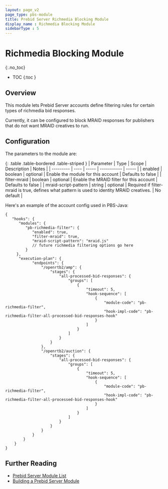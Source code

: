 ```yaml
---
layout: page_v2
page_type: pbs-module
title: Prebid Server Richmedia Blocking Module
display_name : Richmedia Blocking Module
sidebarType : 5
---
```


# Richmedia Blocking Module
{:.no_toc}

* TOC
{:toc }

## Overview

This module lets Prebid Server accounts define filtering rules for certain types
of richmedia bid responses.

Currently, it can be configured to block MRAID responses for publishers that
do not want MRAID creatives to run.

## Configuration

The parameters to the module are:

{: .table .table-bordered .table-striped }
| Parameter | Type | Scope | Description | Notes |
| --------- | ---- | ----- | ----------- | ----- |
| enabled | boolean | optional | Enable the module for this account | Defaults to false |
| filter-mraid | boolean | optional | Enable the MRAID filter for this account | Defaults to false |
| mraid-script-pattern | string | optional | Required if filter-mraid is true, defines what pattern is used to identity MRAID creatives. | No default |

Here's an example of the account config used in PBS-Java:
```
{
   "hooks": {
      "modules": {
         "pb-richmedia-filter": {
            "enabled": true,
            "filter-mraid": true,
            "mraid-script-pattern": "mraid.js"
            // future richmedia filtering options go here
         }
     },
      "execution-plan": {
            "endpoints": {
                "/openrtb2/amp": {
                    "stages": {
                        "all-processed-bid-responses": {
                            "groups": [
                                {
                                    "timeout": 5,
                                    "hook-sequence": [
                                        {
                                            "module-code": "pb-richmedia-filter",
                                            "hook-impl-code": "pb-richmedia-filter-all-processed-bid-responses-hook"
                                        }
                                    ]
                                }
                            ]
                        }
                    }
                },
                "/openrtb2/auction": {
                    "stages": {
                        "all-processed-bid-responses": {
                            "groups": [
                                {
                                    "timeout": 5,
                                    "hook-sequence": [
                                        {
                                            "module-code": "pb-richmedia-filter",
                                            "hook-impl-code": "pb-richmedia-filter-all-processed-bid-responses-hook"
                                        }
                                    ]
                                }
                            ]
                        }
                    }
                }
            }
        }
    }
}
```

## Further Reading

- [Prebid Server Module List](/prebid-server/pbs-modules/index.html)
- [Building a Prebid Server Module ](/prebid-server/developers/add-a-module.html)
